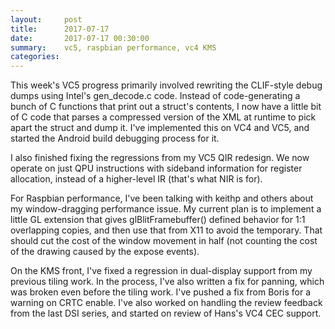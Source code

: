 ```yaml
---
layout:     post
title:      2017-07-17
date:       2017-07-17 00:30:00
summary:    vc5, raspbian performance, vc4 KMS
categories: 
---
```


This week's VC5 progress primarily involved rewriting the CLIF-style
debug dumps using Intel's gen_decode.c code.  Instead of
code-generating a bunch of C functions that print out a struct's
contents, I now have a little bit of C code that parses a compressed
version of the XML at runtime to pick apart the struct and dump it.
I've implemented this on VC4 and VC5, and started the Android build
debugging process for it.

I also finished fixing the regressions from my VC5 QIR redesign.  We
now operate on just QPU instructions with sideband information for
register allocation, instead of a higher-level IR (that's what NIR is
for).

For Raspbian performance, I've been talking with keithp and others
about my window-dragging performance issue.  My current plan is to
implement a little GL extension that gives glBlitFramebuffer() defined
behavior for 1:1 overlapping copies, and then use that from X11 to
avoid the temporary.  That should cut the cost of the window movement
in half (not counting the cost of the drawing caused by the expose
events).

On the KMS front, I've fixed a regression in dual-display support from
my previous tiling work.  In the process, I've also written a fix for
panning, which was broken even before the tiling work.  I've pushed a
fix from Boris for a warning on CRTC enable.  I've also worked on
handling the review feedback from the last DSI series, and
started on review of Hans's VC4 CEC support.
